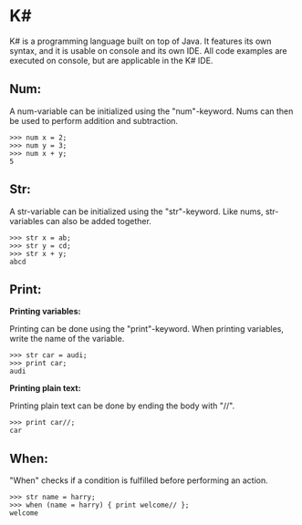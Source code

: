 # K#
K# is a programming language built on top of Java. It features its own syntax, and it is usable on console and its own IDE. All code examples are executed on console, but are applicable in the K# IDE.

## Num:

A num-variable can be initialized using the "num"-keyword. Nums can then be used to perform addition and subtraction.

```text
>>> num x = 2;
>>> num y = 3;
>>> num x + y;
5
```

## Str:

A str-variable can be initialized using the "str"-keyword. Like nums, str-variables can also be added together.

```text
>>> str x = ab;
>>> str y = cd;
>>> str x + y;
abcd
```
## Print:

**Printing variables:**

Printing can be done using the "print"-keyword. When printing variables, write the name of the variable.

```text
>>> str car = audi;
>>> print car;
audi
```

**Printing plain text:**

Printing plain text can be done by ending the body with "//".

```text
>>> print car//;
car
```



## When:

"When" checks if a condition is fulfilled before performing an action.

```text
>>> str name = harry;
>>> when (name = harry) { print welcome// };
welcome
```


